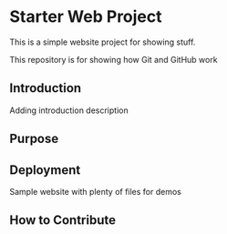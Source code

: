 # Starter Web Project
This is a simple website project for showing stuff.

This repository is for showing how Git and GitHub work
## Introduction
Adding introduction description

## Purpose

## Deployment

Sample website with plenty of files for demos

## How to Contribute
